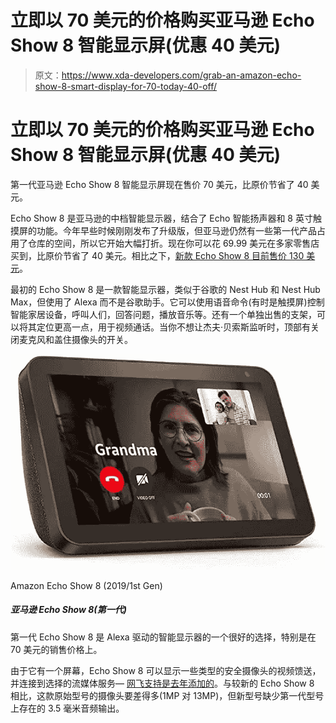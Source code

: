 # 立即以 70 美元的价格购买亚马逊 Echo Show 8 智能显示屏(优惠 40 美元)

> 原文：<https://www.xda-developers.com/grab-an-amazon-echo-show-8-smart-display-for-70-today-40-off/>

# 立即以 70 美元的价格购买亚马逊 Echo Show 8 智能显示屏(优惠 40 美元)

第一代亚马逊 Echo Show 8 智能显示屏现在售价 70 美元，比原价节省了 40 美元。

Echo Show 8 是亚马逊的中档智能显示器，结合了 Echo 智能扬声器和 8 英寸触摸屏的功能。今年早些时候刚刚发布了升级版，但亚马逊仍然有一些第一代产品占用了仓库的空间，所以它开始大幅打折。现在你可以花 69.99 美元在多家零售店买到，比原价节省了 40 美元。相比之下，[新款 Echo Show 8 目前售价 130 美元](https://www.amazon.com/All-new-Echo-Show-8-2nd-Gen-2021-release-dp-B084DCJKSL/dp/B084DCJKSL?tag=xda-651439b-20&ascsubtag=UUxdaUeUpU5296&asc_refurl=https%3A%2F%2Fwww.xda-developers.com%2Fgrab-an-amazon-echo-show-8-smart-display-for-70-today-40-off%2F&asc_campaign=Short-Term)。

最初的 Echo Show 8 是一款智能显示器，类似于谷歌的 Nest Hub 和 Nest Hub Max，但使用了 Alexa 而不是谷歌助手。它可以使用语音命令(有时是触摸屏)控制智能家居设备，呼叫人们，回答问题，播放音乐等。还有一个单独出售的支架，可以将其定位更高一点，用于视频通话。当你不想让杰夫·贝索斯监听时，顶部有关闭麦克风和盖住摄像头的开关。

 <picture>![The first-gen Echo Show 8 is a great option for an Alexa-powered smart display, especially at the sale price of $70.](img/0b0a96a83402b578e6a37dbcddcb7ba5.png)</picture> 

Amazon Echo Show 8 (2019/1st Gen)

##### 亚马逊 Echo Show 8(第一代)

第一代 Echo Show 8 是 Alexa 驱动的智能显示器的一个很好的选择，特别是在 70 美元的销售价格上。

由于它有一个屏幕，Echo Show 8 可以显示一些类型的安全摄像头的视频馈送，并连接到选择的流媒体服务— [网飞支持是去年添加的](https://www.xda-developers.com/amazon-echo-show-stream-movies-shows-netflix/)。与较新的 Echo Show 8 相比，这款原始型号的摄像头要差得多(1MP 对 13MP)，但新型号缺少第一代型号上存在的 3.5 毫米音频输出。